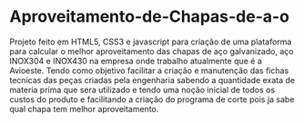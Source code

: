 # Aproveitamento-de-Chapas-de-a-o
Projeto feito em HTML5, CSS3 e javascript para criação de uma plataforma para calcular o melhor aproveitamento das chapas de aço galvanizado, aço INOX304 e INOX430 na empresa onde trabalho atualmente que é a Avioeste. Tendo como objetivo facilitar a criação e manutenção das fichas tecnicas das peças criadas pela engenharia sabendo a quantidade exata de materia prima que sera utilizado e tendo uma noção inicial de todos os custos do produto e facilitando a criação do programa de corte pois ja sabe qual chapa tem melhor aproveitamento.
